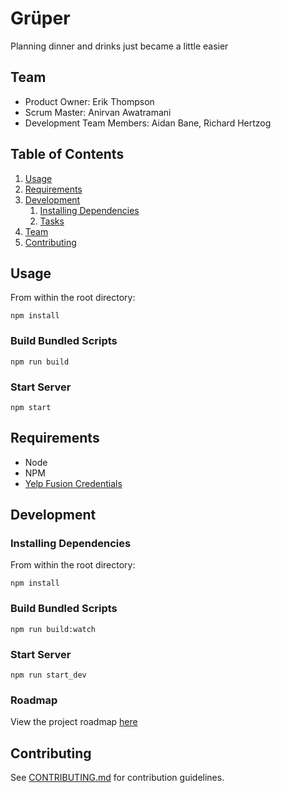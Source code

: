 # Grüper

Planning dinner and drinks just became a little easier

## Team

  - Product Owner: Erik Thompson
  - Scrum Master: Anirvan Awatramani
  - Development Team Members: Aidan Bane, Richard Hertzog

## Table of Contents

1. [Usage](#Usage)
1. [Requirements](#requirements)
1. [Development](#development)
    1. [Installing Dependencies](#installing-dependencies)
    1. [Tasks](#tasks)
1. [Team](#team)
1. [Contributing](#contributing)

## Usage
From within the root directory:

```
npm install
```
### Build Bundled Scripts
```
npm run build
```
### Start Server
```
npm start
```

## Requirements
- Node
- NPM
- [Yelp Fusion Credentials](https://www.yelp.com/developers/documentation/v3/get_started)

## Development
### Installing Dependencies
From within the root directory:

```
npm install
```
### Build Bundled Scripts
```
npm run build:watch
```
### Start Server
```
npm run start_dev
```
### Roadmap
View the project roadmap [here](https://waffle.io/commandQ/grouper)


## Contributing
See [CONTRIBUTING.md](CONTRIBUTING.md) for contribution guidelines.
